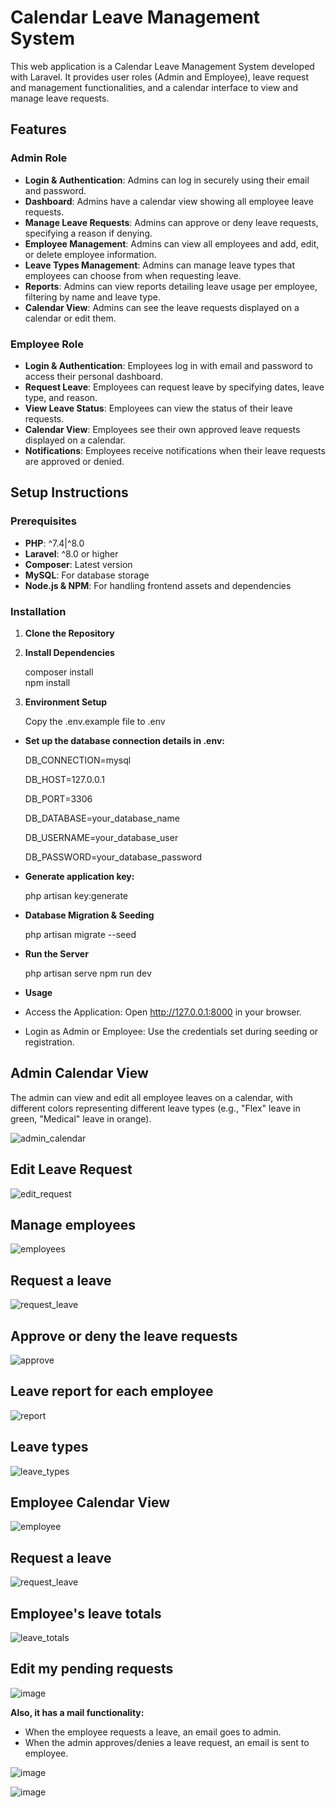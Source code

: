 # Calendar Leave Management System

This web application is a Calendar Leave Management System developed with Laravel. It provides user roles (Admin and Employee), leave request and management functionalities, and a calendar interface to view and manage leave requests.

## Features

### Admin Role
- **Login & Authentication**: Admins can log in securely using their email and password.
- **Dashboard**: Admins have a calendar view showing all employee leave requests.
- **Manage Leave Requests**: Admins can approve or deny leave requests, specifying a reason if denying.
- **Employee Management**: Admins can view all employees and add, edit, or delete employee information.
- **Leave Types Management**: Admins can manage leave types that employees can choose from when requesting leave.
- **Reports**: Admins can view reports detailing leave usage per employee, filtering by name and leave type.
- **Calendar View**: Admins can see the leave requests displayed on a calendar or edit them.

### Employee Role
- **Login & Authentication**: Employees log in with email and password to access their personal dashboard.
- **Request Leave**: Employees can request leave by specifying dates, leave type, and reason.
- **View Leave Status**: Employees can view the status of their leave requests.
- **Calendar View**: Employees see their own approved leave requests displayed on a calendar.
- **Notifications**: Employees receive notifications when their leave requests are approved or denied.

## Setup Instructions

### Prerequisites
- **PHP**: ^7.4|^8.0
- **Laravel**: ^8.0 or higher
- **Composer**: Latest version
- **MySQL**: For database storage
- **Node.js & NPM**: For handling frontend assets and dependencies

### Installation

1. **Clone the Repository**
2. **Install Dependencies**

   composer install    
   npm install
4. **Environment Setup**

   Copy the .env.example file to .env
- **Set up the database connection details in .env:**
  
    DB_CONNECTION=mysql
  
    DB_HOST=127.0.0.1
  
    DB_PORT=3306

    DB_DATABASE=your_database_name

    DB_USERNAME=your_database_user

    DB_PASSWORD=your_database_password
 - **Generate application key:**

    php artisan key:generate
 - **Database Migration & Seeding**

    php artisan migrate --seed
 - **Run the Server**
   
    php artisan serve
    npm run dev
- **Usage**
- Access the Application: Open http://127.0.0.1:8000 in your browser.
- Login as Admin or Employee: Use the credentials set during seeding or registration.

## Admin Calendar View

The admin can view and edit all employee leaves on a calendar, with different colors representing different leave types (e.g., "Flex" leave in green, "Medical" leave in orange).

![admin_calendar](https://github.com/user-attachments/assets/feade1b8-5ccf-4711-a1a5-c57fcec37b04)


## Edit Leave Request

![edit_request](https://github.com/user-attachments/assets/48288037-00a1-4648-98a3-f41a900e4a9c)

## Manage employees

![employees](https://github.com/user-attachments/assets/4213da09-2ed3-4cb5-b8db-1d2230e1029a)

## Request a leave

![request_leave](https://github.com/user-attachments/assets/b37c0a10-c506-4a4e-adc5-111bf7ab41d3)

## Approve or deny the leave requests

![approve](https://github.com/user-attachments/assets/74bad4af-2272-44ba-857e-05f23205900d)

## Leave report for each employee

![report](https://github.com/user-attachments/assets/9985f399-43c4-4ed9-b1b9-c4fe637eb3d6)

## Leave types

![leave_types](https://github.com/user-attachments/assets/f067587d-cd1a-43e7-b665-0b4ce7af14ed)


## Employee Calendar View

![employee](https://github.com/user-attachments/assets/57b44ad8-6682-4e36-8e84-c89854ecc9ff)

## Request a leave

![request_leave](https://github.com/user-attachments/assets/0231419a-a818-4cc9-9982-28e4476dca5c)

## Employee's leave totals

![leave_totals](https://github.com/user-attachments/assets/7ad71254-0fc3-4662-a198-2086b799e18e)

## Edit my pending requests

![image](https://github.com/user-attachments/assets/94475680-ef04-4c01-ac0b-6a2b19f4a9f2)


**Also, it has a mail functionality:**
- When the employee requests a leave, an email goes to admin.
- When the admin approves/denies a leave request, an email is sent to employee.

![image](https://github.com/user-attachments/assets/e5c6e0a0-05c3-41c7-9875-9cfa15c1c054)

![image](https://github.com/user-attachments/assets/bda04f43-0360-4338-adc5-6861176c00d9)


